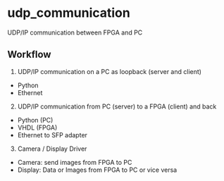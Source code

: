 # udp_communication
UDP/IP communication between FPGA and PC

## Workflow
1. UDP/IP communication on a PC as loopback (server and client)
  * Python
  * Ethernet
2. UDP/IP communication from PC (server) to a FPGA (client) and back
  * Python (PC)
  * VHDL (FPGA)
  * Ethernet to SFP adapter
3. Camera / Display Driver
  * Camera: send images from FPGA to PC
  * Display: Data or Images from FPGA to PC or vice versa

